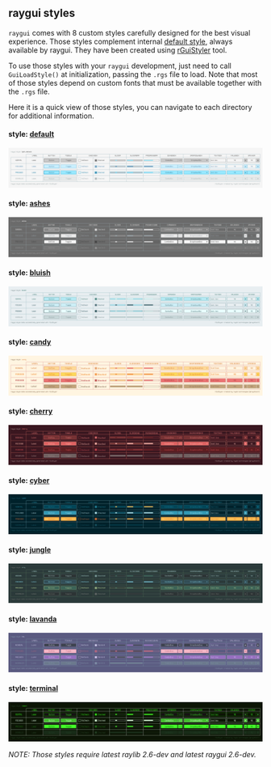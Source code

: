 ## raygui styles

`raygui` comes with 8 custom styles carefully designed for the best visual experience. Those styles complement internal [default style](default), always available by raygui. They have been created using [rGuiStyler](https://raylibtech.itch.io/rguistyler) tool.

To use those styles with your `raygui` development, just need to call `GuiLoadStyle()` at initialization, passing the `.rgs` file to load. Note that most of those styles depend on custom fonts that must be available together with the `.rgs` file.

Here it is a quick view of those styles, you can navigate to each directory for additional information.

#### style: [default](default)
![default style](default/style_table.png)

#### style: [ashes](ashes)
![ashes style](ashes/style_table.png)

#### style: [bluish](bluish)
![bluish style](bluish/style_table.png)

#### style: [candy](candy)
![candy style](candy/style_table.png)

#### style: [cherry](cherry)
![cherry style](cherry/style_table.png)

#### style: [cyber](cyber)
![cyber style](cyber/style_table.png)

#### style: [jungle](jungle)
![jungle style](jungle/style_table.png)

#### style: [lavanda](lavanda)
![lavanda style](lavanda/style_table.png)

#### style: [terminal](terminal)
![terminal style](terminal/style_table.png)

*NOTE: Those styles require latest raylib 2.6-dev and latest raygui 2.6-dev.*
